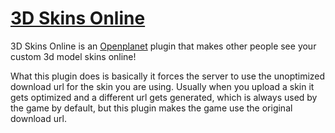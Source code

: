 # [3D Skins Online](https://openplanet.dev/plugin/3dskinsonline)
3D Skins Online is an [Openplanet](https://openplanet.dev) plugin that makes other people see your custom 3d model skins online!

What this plugin does is basically it forces the server to use the unoptimized download url for the skin you are using. Usually when you upload a skin it gets optimized and a different url gets generated, which is always used by the game by default, but this plugin makes the game use the original download url.
